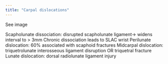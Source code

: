 ```yaml
---
title: "Carpal dislocations"
---
```

See image

Scapholunate dissociation: disrupted scapholunate ligament&#8594; widens interval to &gt; 3mm
Chronic dissociation leads to SLAC wrist
Perilunate dislocation: 60% associated with scaphoid fractures
Midcarpal dislocation: triquetrolunate interosseous ligament disruption OR triquetral fracture
Lunate dislocation: dorsal radiolunate ligament injury

